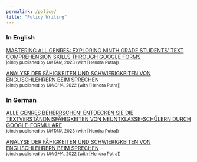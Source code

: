 ```yaml
---
permalink: /policy/
title: "Policy Writing"
---
```


### In English

[MASTERING ALL GENRES: EXPLORING NINTH GRADE STUDENTS' TEXT COMPREHENSION SKILLS THROUGH GOOGLE FORMS](https://jurnal.untan.ac.id/index.php/JEEP/article/view/91-97) <br/>
<small>jointly published by *UNTAN*, 2023 (with [Hendra Putra])
</small>  

[ANALYSE DER FÄHIGKEITEN UND SCHWIERIGKEITEN VON ENGLISCHLEHRERN BEIM SPRECHEN](https://journal.unigha.ac.id/index.php/EE/article/view/586) <br/>
<small>jointly published by *UNIGHA*, 2022 (with [Hendra Putra])
</small>  


### In German

[ALLE GENRES BEHERRSCHEN: ENTDECKEN SIE DIE TEXTVERSTÄNDNISFÄHIGKEITEN VON NEUNTKLASSE-SCHÜLERN DURCH GOOGLE-FORMULARE](https://jurnal.untan.ac.id/index.php/JEEP/article/view/91-97) <br/>
<small>jointly published by *UNTAN*, 2023 (with [Hendra Putra])
</small>  

[ANALYSE DER FÄHIGKEITEN UND SCHWIERIGKEITEN VON ENGLISCHLEHRERN BEIM SPRECHEN](https://journal.unigha.ac.id/index.php/EE/article/view/586) <br/>
<small>jointly published by *UNIGHA*, 2022 (with [Hendra Putra])
</small>  


